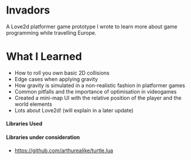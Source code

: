 # Invadors

A Love2d platformer game prototype I wrote to learn more about game programming while travelling Europe.

# What I Learned

* How to roll you own basic 2D collisions
* Edge cases when applying gravity
* How gravity is simulated in a non-realistic fashion in platformer games
* Common pitfalls and the importance of optimisation in videogames
* Created a mini-map UI with the relative position of the player and the world elements
* Lots about Love2d! (will explain in a later update)


#### Libraries Used


#### Libraries under consideration

- https://github.com/arthurealike/turtle.lua